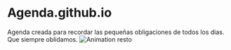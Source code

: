 # Agenda.github.io
Agenda creada para recordar las pequeñas obligaciones de todos los dias. Que siempre oblidamos.
![Animation resto](https://github.com/milton878/Agenda.github.io/assets/65022331/6083d87a-4ab6-4e7d-b44d-f493dfa4f8dd)

